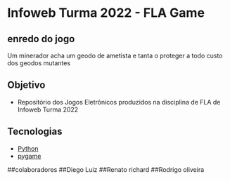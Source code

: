 # Infoweb Turma 2022 - FLA Game

## enredo do jogo
Um minerador acha um geodo de ametista e tanta o proteger a todo custo dos geodos mutantes

## Objetivo
- Repositório dos Jogos Eletrônicos produzidos na disciplina de FLA de Infoweb Turma 2022

## Tecnologias
- [Python](https://www.python.org/)
- [pygame](https://www.pygame.org/)

##colaboradores 
##Diego Luiz 
##Renato richard 
##Rodrigo oliveira 
